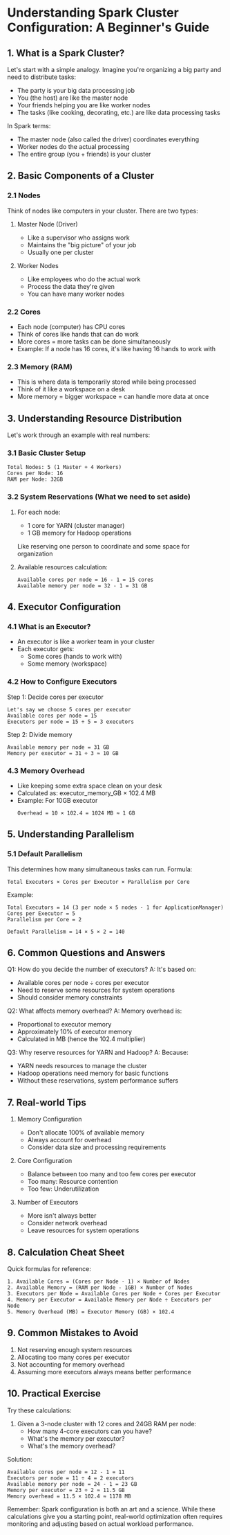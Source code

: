 # Understanding Spark Cluster Configuration: A Beginner's Guide

## 1. What is a Spark Cluster?

Let's start with a simple analogy. Imagine you're organizing a big party and need to distribute tasks:
- The party is your big data processing job
- You (the host) are like the master node
- Your friends helping you are like worker nodes
- The tasks (like cooking, decorating, etc.) are like data processing tasks

In Spark terms:
- The master node (also called the driver) coordinates everything
- Worker nodes do the actual processing
- The entire group (you + friends) is your cluster

## 2. Basic Components of a Cluster

### 2.1 Nodes
Think of nodes like computers in your cluster. There are two types:
1. Master Node (Driver)
   - Like a supervisor who assigns work
   - Maintains the "big picture" of your job
   - Usually one per cluster

2. Worker Nodes
   - Like employees who do the actual work
   - Process the data they're given
   - You can have many worker nodes

### 2.2 Cores
- Each node (computer) has CPU cores
- Think of cores like hands that can do work
- More cores = more tasks can be done simultaneously
- Example: If a node has 16 cores, it's like having 16 hands to work with

### 2.3 Memory (RAM)
- This is where data is temporarily stored while being processed
- Think of it like a workspace on a desk
- More memory = bigger workspace = can handle more data at once

## 3. Understanding Resource Distribution

Let's work through an example with real numbers:

### 3.1 Basic Cluster Setup
```
Total Nodes: 5 (1 Master + 4 Workers)
Cores per Node: 16
RAM per Node: 32GB
```

### 3.2 System Reservations (What we need to set aside)
1. For each node:
   - 1 core for YARN (cluster manager)
   - 1 GB memory for Hadoop operations
   
   Like reserving one person to coordinate and some space for organization

2. Available resources calculation:
   ```
   Available cores per node = 16 - 1 = 15 cores
   Available memory per node = 32 - 1 = 31 GB
   ```

## 4. Executor Configuration

### 4.1 What is an Executor?
- An executor is like a worker team in your cluster
- Each executor gets:
  - Some cores (hands to work with)
  - Some memory (workspace)

### 4.2 How to Configure Executors
Step 1: Decide cores per executor
```
Let's say we choose 5 cores per executor
Available cores per node = 15
Executors per node = 15 ÷ 5 = 3 executors
```

Step 2: Divide memory
```
Available memory per node = 31 GB
Memory per executor = 31 ÷ 3 ≈ 10 GB
```

### 4.3 Memory Overhead
- Like keeping some extra space clean on your desk
- Calculated as: executor_memory_GB × 102.4 MB
- Example: For 10GB executor
  ```
  Overhead = 10 × 102.4 = 1024 MB ≈ 1 GB
  ```

## 5. Understanding Parallelism

### 5.1 Default Parallelism
This determines how many simultaneous tasks can run.
Formula: 
```
Total Executors × Cores per Executor × Parallelism per Core
```

Example:
```
Total Executors = 14 (3 per node × 5 nodes - 1 for ApplicationManager)
Cores per Executor = 5
Parallelism per Core = 2

Default Parallelism = 14 × 5 × 2 = 140
```

## 6. Common Questions and Answers

Q1: How do you decide the number of executors?
A: It's based on:
- Available cores per node ÷ cores per executor
- Need to reserve some resources for system operations
- Should consider memory constraints

Q2: What affects memory overhead?
A: Memory overhead is:
- Proportional to executor memory
- Approximately 10% of executor memory
- Calculated in MB (hence the 102.4 multiplier)

Q3: Why reserve resources for YARN and Hadoop?
A: Because:
- YARN needs resources to manage the cluster
- Hadoop operations need memory for basic functions
- Without these reservations, system performance suffers

## 7. Real-world Tips

1. Memory Configuration
   - Don't allocate 100% of available memory
   - Always account for overhead
   - Consider data size and processing requirements

2. Core Configuration
   - Balance between too many and too few cores per executor
   - Too many: Resource contention
   - Too few: Underutilization

3. Number of Executors
   - More isn't always better
   - Consider network overhead
   - Leave resources for system operations

## 8. Calculation Cheat Sheet

Quick formulas for reference:
```
1. Available Cores = (Cores per Node - 1) × Number of Nodes
2. Available Memory = (RAM per Node - 1GB) × Number of Nodes
3. Executors per Node = Available Cores per Node ÷ Cores per Executor
4. Memory per Executor = Available Memory per Node ÷ Executors per Node
5. Memory Overhead (MB) = Executor Memory (GB) × 102.4
```

## 9. Common Mistakes to Avoid

1. Not reserving enough system resources
2. Allocating too many cores per executor
3. Not accounting for memory overhead
4. Assuming more executors always means better performance

## 10. Practical Exercise

Try these calculations:
1. Given a 3-node cluster with 12 cores and 24GB RAM per node:
   - How many 4-core executors can you have?
   - What's the memory per executor?
   - What's the memory overhead?

Solution:
```
Available cores per node = 12 - 1 = 11
Executors per node = 11 ÷ 4 = 2 executors
Available memory per node = 24 - 1 = 23 GB
Memory per executor = 23 ÷ 2 ≈ 11.5 GB
Memory overhead = 11.5 × 102.4 ≈ 1178 MB
```

Remember: Spark configuration is both an art and a science. While these calculations give you a starting point, real-world optimization often requires monitoring and adjusting based on actual workload performance.